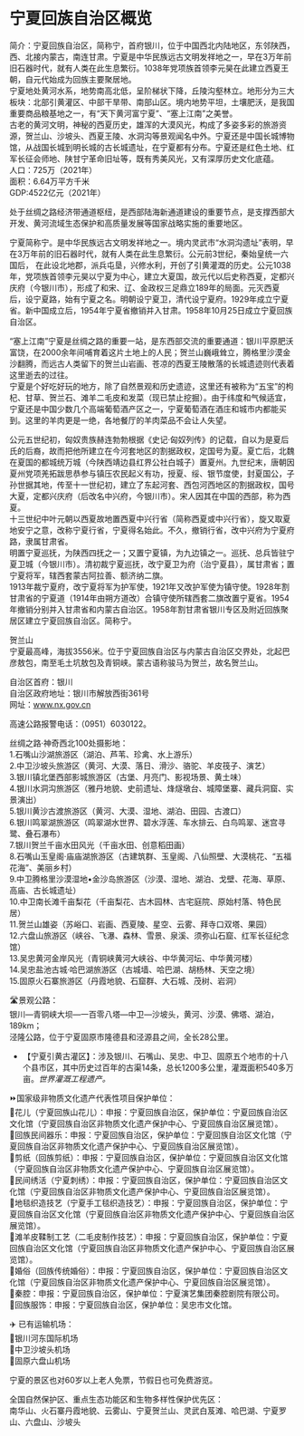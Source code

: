 # 宁夏回族自治区概览  
简介：宁夏回族自治区，简称宁，首府银川，位于中国西北内陆地区，东邻陕西，西、北接内蒙古，南连甘肃。宁夏是中华民族远古文明发祥地之一，早在3万年前旧石器时代，就有人类在此生息繁衍。1038年党项族首领李元昊在此建立西夏王朝，自元代始成为回族主要聚居地。  
宁夏地处黄河水系，地势南高北低，呈阶梯状下降，丘陵沟壑林立。地形分为三大板块：北部引黄灌区、中部干旱带、南部山区。境内地势平坦，土壤肥沃，是我国重要商品粮基地之一，有“天下黄河富宁夏”、“塞上江南”之美誉。  
古老的黄河文明，神秘的西夏历史，雄浑的大漠风光，构成了多姿多彩的旅游资源，贺兰山、沙坡头、西夏王陵、水洞沟等景观闻名中外。宁夏还是中国长城博物馆，从战国长城到明长城的古长城遗址，在宁夏都有分布。宁夏还是红色土地、红军长征会师地、陕甘宁革命旧址等，既有秀美风光，又有深厚历史文化底蕴。  
人口：725万（2021年）  
面积：6.64万平方千米  
GDP:4522亿元（2021年）  

处于丝绸之路经济带通道枢纽，是西部陆海新通道建设的重要节点，是支撑西部大开发、黄河流域生态保护和高质量发展等国家战略实施的重要地区。  

宁夏简称宁。是中华民族远古文明发祥地之一。境内灵武市“水洞沟遗址”表明，早在3万年前的旧石器时代，就有人类在此生息繁衍。公元前3世纪，秦始皇统一六国后， 在此设北地郡，派兵屯垦，兴修水利，开创了引黄灌溉的历史。公元1038年，党项族首领李元昊以宁夏为中心，建立大夏国，故元代以后史称西夏，定都兴庆府（今银川市），形成了和宋、辽、金政权三足鼎立189年的局面。元灭西夏后，设宁夏路，始有宁夏之名。明朝设宁夏卫，清代设宁夏府。1929年成立宁夏省。新中国成立后，1954年宁夏省撤销并入甘肃。1958年10月25日成立宁夏回族自治区。  

“塞上江南”宁夏是丝绸之路的重要一站，是东西部交流的重要通道：银川平原肥沃富饶，在2000余年间哺育着这片土地上的人民；贺兰山巍峨耸立，腾格里沙漠金沙翻腾，而远古人类留下的贺兰山岩画、苍凉的西夏王陵散落的长城遗迹则代表着这里逝去的过往。  
宁夏是个好吃好玩的地方，除了自然景观和历史遗迹，这里还有被称为“五宝”的枸杞、甘草、贺兰石、滩羊二毛皮和发菜（现已禁止挖掘）。由于纬度和气候适宜，宁夏还是中国少数几个高端葡萄酒产区之一，宁夏葡萄酒在酒庄和城市内都能买到。这里的羊肉更是一绝，各地餐厅的羊肉菜品不会让人失望。  

公元五世纪初，匈奴贵族赫连勃勃根据《史记·匈奴列传》的记载，自以为是夏后氏的后裔，故而把他所建立在今河套地区的割据政权，定国号为夏。夏亡后，北魏在夏国的都城统万城（今陕西靖边县红界公社白城子）置夏州。九世纪末，唐朝因夏州党项羌拓跋思恭参与镇压农民起义有功，授夏、绥、银节度使，封夏国公，子孙世据其地，传至十一世纪初，建立了东起河套、西包河西地区的割据政权，国号大夏，定都兴庆府（后改名中兴府，今银川市）。宋人因其在中国的西部，称为西夏。  
十三世纪中叶元朝以西夏故地置西夏中兴行省（简称西夏或中兴行省），旋又取夏地安宁之意，改称宁夏行省，宁夏得名始此。不久，撤销行省，改中兴府为宁夏府路，隶属甘肃省。  
明置宁夏巡抚，为陕西四抚之一；又置宁夏镇，为九边镇之一。巡抚、总兵皆驻宁夏卫城（今银川市）。清初裁宁夏巡抚，改宁夏卫为府（治宁夏县），属甘肃省；置宁夏将军，辖西套蒙古阿拉善、额济纳二旗。  
1913年裁宁夏府，改宁夏将军为护军使，1921年又改护军使为镇守使。1928年割甘肃省的宁夏道（1914年由朔方道改）合镇守使所辖西套二旗改置宁夏省。1954年撤销分别并入甘肃省和内蒙古自治区。1958年割甘肃省银川专区及附近回族聚居区建立宁夏回族自治区。简称宁。  

贺兰山  
宁夏最高峰，海拔3556米。位于宁夏回族自治区与内蒙古自治区交界处，北起巴彦敖包，南至毛土坑敖包及青铜峡。蒙古语称骏马为贺兰，故名贺兰山。  

自治区首府：银川  
自治区政府地址：银川市解放西街361号  
网址：<a href="http://www.nx.gov.cn" target="_blank">www.nx.gov.cn</a>  

高速公路报警电话：（0951）6030122。  

丝绸之路·神奇西北100处摄影地：  
1.石嘴山沙湖旅游区（湖泊、芦苇、珍禽、水上游乐）  
2.中卫沙坡头旅游区（黄河、大漠、落日、滑沙、骆驼、羊皮筏子、演艺）  
3.银川镇北堡西部影城旅游区（古堡、月亮门、影视场景、黄土味）  
4.银川水洞沟旅游区（雅丹地貌、史前遗址、烽燧墩台、城障堡寨、藏兵洞窟、实景演出）  
5.银川黄沙古渡旅游区（黄河、大漠、湿地、湖泊、田园、古渡口）  
6.银川鸣翠湖旅游区（鸣翠湖水世界、碧水浮莲、车水排云、白鸟鸣翠、迷宫寻鹭、叠石瀑布）  
7.银川贺兰千亩水田风光（千亩水田、创意稻田画）  
8.石嘴山玉皇阁·庙庙湖旅游区（古建筑群、玉皇阁、八仙照壁、大漠桃花、“五福花海”、美丽乡村）  
9.中卫腾格里沙漠湿地▪金沙岛旅游区（沙漠、湿地、湖泊、戈壁、花海、草原、高庙、古长城遗址）  
10.中卫南长滩千亩梨花（千亩梨花、古木园林、古宅庭院、原始村落、特色民居）  
11.贺兰山雄姿（苏峪口、岩画、西夏陵、星空、云雾、拜寺口双塔、果园）  
12.六盘山旅游区（峡谷、飞瀑、森林、雪景、泉溪、须弥山石窟、红军长征纪念馆）  
13.吴忠黄河金岸风光（青铜峡黄河大峡谷、中华黄河坛、中华黄河楼）  
14.吴忠盐池古城·哈巴湖旅游区（古城墙、哈巴湖、胡杨林、天空之境）  
15.固原火石寨旅游区（丹霞地貌、石窟群、大石城、茂树、岩洞）  

🛣️景观公路：  
银川—青铜峡大坝—一百零八塔—中卫—沙坡头，黄河、沙漠、佛塔、湖泊，189km；  
泾隆公路，位于宁夏固原市隆德县和泾源县之间，全长28公里。  

* 【宁夏引黄古灌区】：涉及银川、石嘴山、吴忠、中卫、固原五个地市的十八个县市区，其中历史过百年的古渠14条，总长1200多公里，灌溉面积540多万亩。*世界灌溉工程遗产。*  

⏩国家级非物质文化遗产代表性项目保护单位：  
🔸花儿（宁夏回族山花儿）：申报：宁夏回族自治区，保护单位：宁夏回族自治区文化馆（宁夏回族自治区非物质文化遗产保护中心、宁夏回族自治区展览馆）。  
🔸回族民间器乐：申报：宁夏回族自治区，保护单位：宁夏回族自治区文化馆（宁夏回族自治区非物质文化遗产保护中心、宁夏回族自治区展览馆）。  
🔸剪纸（回族剪纸）：申报：宁夏回族自治区，保护单位：宁夏回族自治区文化馆（宁夏回族自治区非物质文化遗产保护中心、宁夏回族自治区展览馆）。  
🔸民间绣活（宁夏刺绣）：申报：宁夏回族自治区，保护单位：宁夏回族自治区文化馆（宁夏回族自治区非物质文化遗产保护中心、宁夏回族自治区展览馆）。  
🔸地毯织造技艺（宁夏手工毯织造技艺）：申报：宁夏回族自治区，保护单位：宁夏回族自治区文化馆（宁夏回族自治区非物质文化遗产保护中心、宁夏回族自治区展览馆）。  
🔸滩羊皮鞣制工艺（二毛皮制作技艺）：申报：宁夏回族自治区，保护单位：宁夏回族自治区文化馆（宁夏回族自治区非物质文化遗产保护中心、宁夏回族自治区展览馆）。  
🔸婚俗（回族传统婚俗）：申报：宁夏回族自治区，保护单位：宁夏回族自治区文化馆（宁夏回族自治区非物质文化遗产保护中心、宁夏回族自治区展览馆）。  
🔸秦腔：申报：宁夏回族自治区，保护单位：宁夏演艺集团秦腔剧院有限公司。  
🔸回族服饰：申报：宁夏回族自治区，保护单位：吴忠市文化馆。  

✈️ 已有运输机场：  
🔸银川河东国际机场  
🔸中卫沙坡头机场  
🔸固原六盘山机场  

宁夏的景区也对60岁以上老人免票，节假日也可免费游览。  

全国自然保护区、重点生态功能区和生物多样性保护优先区：  
南华山、火石寨丹霞地貌、云雾山、宁夏贺兰山、灵武白芨滩、哈巴湖、宁夏罗山、六盘山、沙坡头  
